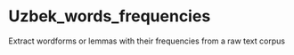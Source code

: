 # Uzbek_words_frequencies
Extract wordforms or lemmas with their frequencies from a raw text corpus
